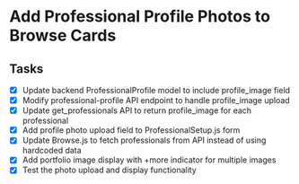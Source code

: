 # Add Professional Profile Photos to Browse Cards

## Tasks
- [x] Update backend ProfessionalProfile model to include profile_image field
- [x] Modify professional-profile API endpoint to handle profile_image upload
- [x] Update get_professionals API to return profile_image for each professional
- [x] Add profile photo upload field to ProfessionalSetup.js form
- [x] Update Browse.js to fetch professionals from API instead of using hardcoded data
- [x] Add portfolio image display with +more indicator for multiple images
- [x] Test the photo upload and display functionality
